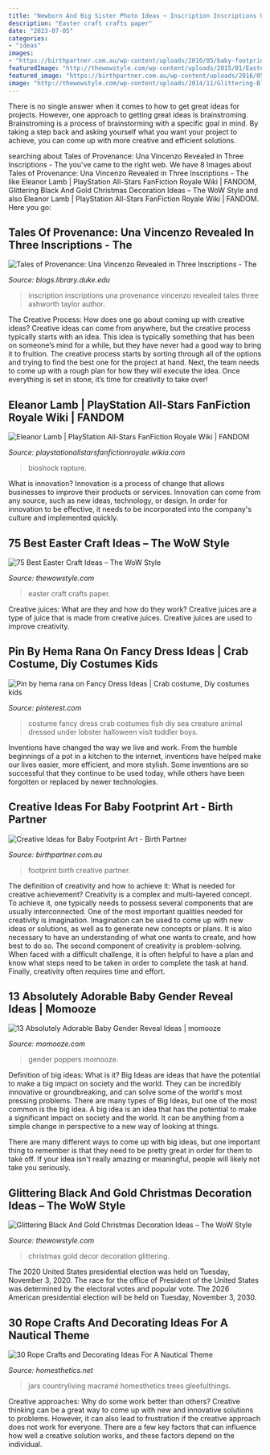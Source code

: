 ```yaml
---
title: "Newborn And Big Sister Photo Ideas ~ Inscription Inscriptions Una Provenance Vincenzo Revealed Tales Three Ashworth Taylor Author"
description: "Easter craft crafts paper"
date: "2023-07-05"
categories:
- "ideas"
images:
- "https://birthpartner.com.au/wp-content/uploads/2016/05/baby-footprint-art-6.jpg"
featuredImage: "http://thewowstyle.com/wp-content/uploads/2015/01/Easter-crafts-from-paper-1336986022_38.jpg"
featured_image: "https://birthpartner.com.au/wp-content/uploads/2016/05/baby-footprint-art-6.jpg"
image: "http://thewowstyle.com/wp-content/uploads/2014/11/Glittering-Black-And-Gold-Christmas-Decor-ideas-34.jpg"
---
```



There is no single answer when it comes to how to get great ideas for projects. However, one approach to getting great ideas is brainstroming. Brainstroming is a process of brainstorming with a specific goal in mind. By taking a step back and asking yourself what you want your project to achieve, you can come up with more creative and efficient solutions.

	

		
searching about Tales of Provenance: Una Vincenzo Revealed in Three Inscriptions - The you've came to the right web. We have 8 Images about Tales of Provenance: Una Vincenzo Revealed in Three Inscriptions - The like Eleanor Lamb | PlayStation All-Stars FanFiction Royale Wiki | FANDOM, Glittering Black And Gold Christmas Decoration Ideas – The WoW Style and also Eleanor Lamb | PlayStation All-Stars FanFiction Royale Wiki | FANDOM. Here you go:
		
    
## Tales Of Provenance: Una Vincenzo Revealed In Three Inscriptions - The

<img loading=lazy src="http://blogs.library.duke.edu/rubenstein/files/2017/07/Baby-inscription.jpg" onerror="this.onerror=null;this.src='https://tse1.mm.bing.net/th?id=OIP.nMWFwfEUrWDDLSgyuyMaCgHaKY&amp;pid=15.1';" alt="Tales of Provenance: Una Vincenzo Revealed in Three Inscriptions - The">

_Source: blogs.library.duke.edu_

>inscription inscriptions una provenance vincenzo revealed tales three ashworth taylor author. 

	

The Creative Process: How does one go about coming up with creative ideas?
Creative ideas can come from anywhere, but the creative process typically starts with an idea. This idea is typically something that has been on someone’s mind for a while, but they have never had a good way to bring it to fruition. The creative process starts by sorting through all of the options and trying to find the best one for the project at hand. Next, the team needs to come up with a rough plan for how they will execute the idea. Once everything is set in stone, it’s time for creativity to take over!

    
## Eleanor Lamb | PlayStation All-Stars FanFiction Royale Wiki | FANDOM

<img loading=lazy src="https://vignette.wikia.nocookie.net/playstationallstarsfanfictionroyale/images/b/b0/Eleanor_Lamb.png/revision/latest?cb=20130318022248" onerror="this.onerror=null;this.src='https://tse2.mm.bing.net/th?id=OIP.CkbWyEkXVt_f_7hVt4X0aQHaQG&amp;pid=15.1';" alt="Eleanor Lamb | PlayStation All-Stars FanFiction Royale Wiki | FANDOM">

_Source: playstationallstarsfanfictionroyale.wikia.com_

>bioshock rapture. 

	

What is innovation?
Innovation is a process of change that allows businesses to improve their products or services. Innovation can come from any source, such as new ideas, technology, or design. In order for innovation to be effective, it needs to be incorporated into the company's culture and implemented quickly.

    
## 75 Best Easter Craft Ideas – The WoW Style

<img loading=lazy src="http://thewowstyle.com/wp-content/uploads/2015/01/Easter-crafts-from-paper-1336986022_38.jpg" onerror="this.onerror=null;this.src='https://tse1.mm.bing.net/th?id=OIP.W9cAZ1hds28sTAl5rI0RUwHaLH&amp;pid=15.1';" alt="75 Best Easter Craft Ideas – The WoW Style">

_Source: thewowstyle.com_

>easter craft crafts paper. 

	

Creative juices: What are they and how do they work?
Creative juices are a type of juice that is made from creative juices. Creative juices are used to improve creativity.

    
## Pin By Hema Rana On Fancy Dress Ideas | Crab Costume, Diy Costumes Kids

<img loading=lazy src="https://i.pinimg.com/736x/ba/44/af/ba44af2b4d0386435d38ee97713d312b--fish-costume-crab-costume-kids.jpg" onerror="this.onerror=null;this.src='https://tse3.mm.bing.net/th?id=OIP.chXtoZ9unUSIDIUq8GfyxAHaJ7&amp;pid=15.1';" alt="Pin by hema rana on Fancy Dress Ideas | Crab costume, Diy costumes kids">

_Source: pinterest.com_

>costume fancy dress crab costumes fish diy sea creature animal dressed under lobster halloween visit toddler boys. 

	

Inventions have changed the way we live and work. From the humble beginnings of a pot in a kitchen to the internet, inventions have helped make our lives easier, more efficient, and more stylish. Some inventions are so successful that they continue to be used today, while others have been forgotten or replaced by newer technologies.

    
## Creative Ideas For Baby Footprint Art - Birth Partner

<img loading=lazy src="https://birthpartner.com.au/wp-content/uploads/2016/05/baby-footprint-art-6.jpg" onerror="this.onerror=null;this.src='https://tse1.mm.bing.net/th?id=OIP.bRh31N_UCG3sLCFH7VOrzgHaFX&amp;pid=15.1';" alt="Creative Ideas for Baby Footprint Art - Birth Partner">

_Source: birthpartner.com.au_

>footprint birth creative partner. 

	

The definition of creativity and how to achieve it: What is needed for creative achievement?
Creativity is a complex and multi-layered concept. To achieve it, one typically needs to possess several components that are usually interconnected. One of the most important qualities needed for creativity is imagination. Imagination can be used to come up with new ideas or solutions, as well as to generate new concepts or plans. It is also necessary to have an understanding of what one wants to create, and how best to do so. The second component of creativity is problem-solving. When faced with a difficult challenge, it is often helpful to have a plan and know what steps need to be taken in order to complete the task at hand. Finally, creativity often requires time and effort.

    
## 13 Absolutely Adorable Baby Gender Reveal Ideas | Momooze

<img loading=lazy src="http://www.momooze.com/wp-content/uploads/2015/09/0fea40d4a17e1e474625450b2e4669b6.jpg" onerror="this.onerror=null;this.src='https://tse1.mm.bing.net/th?id=OIP.BLeK6BChPqhqWSmWOpE6TQAAAA&amp;pid=15.1';" alt="13 Absolutely Adorable Baby Gender Reveal Ideas | momooze">

_Source: momooze.com_

>gender poppers momooze. 

	

Definition of big ideas: What is it?
Big Ideas are ideas that have the potential to make a big impact on society and the world. They can be incredibly innovative or groundbreaking, and can solve some of the world's most pressing problems.
There are many types of Big Ideas, but one of the most common is the big idea. A big idea is an idea that has the potential to make a significant impact on society and the world. It can be anything from a simple change in perspective to a new way of looking at things.

There are many different ways to come up with big ideas, but one important thing to remember is that they need to be pretty great in order for them to take off. If your idea isn't really amazing or meaningful, people will likely not take you seriously.

    
## Glittering Black And Gold Christmas Decoration Ideas – The WoW Style

<img loading=lazy src="http://thewowstyle.com/wp-content/uploads/2014/11/Glittering-Black-And-Gold-Christmas-Decor-ideas-34.jpg" onerror="this.onerror=null;this.src='https://tse1.mm.bing.net/th?id=OIP.TAqIYwAU18XuJF-VRNIYIwHaJ3&amp;pid=15.1';" alt="Glittering Black And Gold Christmas Decoration Ideas – The WoW Style">

_Source: thewowstyle.com_

>christmas gold decor decoration glittering. 

	

The 2020 United States presidential election was held on Tuesday, November 3, 2020. The race for the office of President of the United States was determined by the electoral votes and popular vote. The 2026 American presidential election will be held on Tuesday, November 3, 2030.

    
## 30 Rope Crafts And Decorating Ideas For A Nautical Theme

<img loading=lazy src="https://cdn.homesthetics.net/wp-content/uploads/2015/01/30-Rope-Crafts-and-Decorating-Ideas-For-A-Nautical-Theme_homesthetics-13.jpg" onerror="this.onerror=null;this.src='https://tse3.mm.bing.net/th?id=OIP.zsLTWX92gnO6C70yNucF9wHaJ5&amp;pid=15.1';" alt="30 Rope Crafts and Decorating Ideas For A Nautical Theme">

_Source: homesthetics.net_

>jars countryliving macramé homesthetics trees gleefulthings. 

	

Creative approaches: Why do some work better than others?
Creative thinking can be a great way to come up with new and innovative solutions to problems. However, it can also lead to frustration if the creative approach does not work for everyone. There are a few key factors that can influence how well a creative solution works, and these factors depend on the individual.

